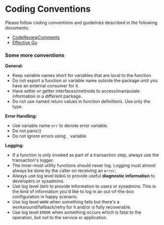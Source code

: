 # Coding Conventions

Please follow coding conventions and guidelines described in the following documents:

* [CodeReviewComments](https://github.com/golang/go/wiki/CodeReviewComments)
* [Effective Go](https://golang.org/doc/effective_go.html)

### Some more conventions

**General:**
* Keep variable names short for variables that are local to the function
* Do not export a function or variable name outside the package until you have an external consumer for it.
* Have setter or getter interfaces/methods to access/manipulate information in a different package.
* Do not use named return values in function definitions. Use only the type.

**Error Handling:**

* Use variable name `err` to denote error variable.
* Do not panic()
* Do not ignore errors using `_` variable

**Logging:**

* If a function is only invoked as part of a transaction step, always use the transaction's logger.
* The inner-most utility functions should never log. Logging must almost always be done by the caller on receiving an `error`.
* Always use log level `DEBUG` to provide useful **diagnostic information** to developers or sysadmins.
* Use log level `INFO` to provide information to users or sysadmins. This is the kind of information you'd like to log in an out-of-the-box configuration in happy scenario.
* Use log level `WARN` when something fails but there's a workaround/fallback/retry for it and/or is fully recoverable.
* Use log level `ERROR` when something occurs which is fatal to the operation, but not to the service or application.
